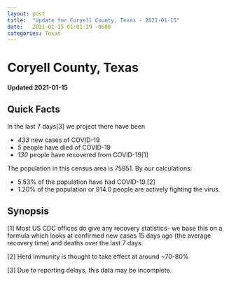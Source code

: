 ```yaml
---
layout: post
title:  "Update for Coryell County, Texas - 2021-01-15"
date:   2021-01-15 01:01:29 -0600
categories: Texas
---
```


# Coryell County, Texas
#### Updated 2021-01-15

## Quick Facts

In the last 7 days[3] we project there have been
- *433* new cases of COVID-19
- *5* people have died of COVID-19
- *130* people have recovered from COVID-19[1]

The population in this census area is 75951. By our calculations:
- 5.53% of the population have had COVID-19.[2]
- 1.20% of the population or 914.0 people are actively fighting the virus.

## Synopsis




[1] Most US CDC offices do give any recovery statistics- we base this on a formula which looks at confirmed new cases
15 days ago (the average recovery time) and deaths over the last 7 days.

[2] Herd Immunity is thought to take effect at around ~70-80%

[3] Due to reporting delays, this data may be incomplete.
 
    